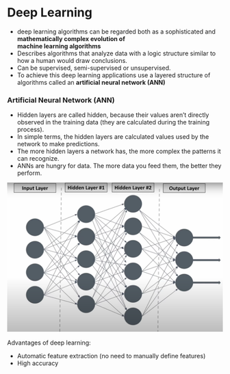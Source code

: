 # Deep Learning
- deep learning algorithms can be regarded both as a sophisticated and **mathematically complex evolution of  
machine learning algorithms**  
- Describes algorithms that analyze data with a logic structure similar to how a human would draw conclusions.  
- Can be supervised, semi-supervised or unsupervised.
- To achieve this deep learning applications use a layered structure of algorithms called an **artificial neural network (ANN)**

### Artificial Neural Network (ANN)
- Hidden layers are called hidden, because their values aren’t directly observed in the training data (they are calculated during the training process).  
- In simple terms, the hidden layers are calculated values used by the network to make predictions.  
- The more hidden layers a network has, the more complex the patterns it can recognize.  
- ANNs are hungry for data. The more data you feed them, the better they perform.  

<img src="../images/ANN.png" alt="Neural Network" width="700">  

Advantages of deep learning:
- Automatic feature extraction (no need to manually define features)
- High accuracy
